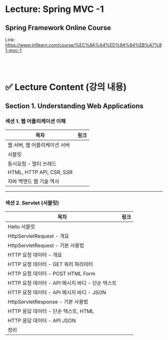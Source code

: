 # Lecture: Spring MVC -1
## Spring Framework Online Course
Link: https://www.inflearn.com/course/%EC%8A%A4%ED%94%84%EB%A7%81-mvc-1


<br><br>


# ✅ Lecture Content (강의 내용)

## Section 1. Understanding Web Applications

### 섹션 1. 웹 어플리케이션 이해

| 목차 | 링크 |
| --- | --- |
| 웹 서버, 웹 어플리케이션 서버  |  |
| 서블릿 |  |
| 동시요청 - 멀티 쓰레드 |  |
| HTML, HTTP API, CSR, SSR |  |
| 자바 백엔드 웹 기술 역사 |  |


---


### 섹션 2. Servlet (서블릿)

| 목차 | 링크 |
| --- | --- |
| Hello 서블릿 |  |
| HttpServletRequest - 개요 |  |
| HttpServletRequest - 기본 사용법 |  |
| HTTP 요청 데이터 - 개요 |  |
| HTTP 요청 데이터 - GET 쿼리 파라미터 |  |
| HTTP 요청 데이터 - POST HTML Form |  |
| HTTP 요청 데이터 - API 메시지 바디 - 단순 텍스트 |  |
| HTTP 요청 데이터 - API 메시지 바디 - JSON |  |
| HttpServletResponse - 기본 사용법 |  |
| HTTP 응답 데이터 - 단순 텍스트, HTML |  |
| HTTP 응답 데이터 - API JSON |  |
| 정리 |  |
